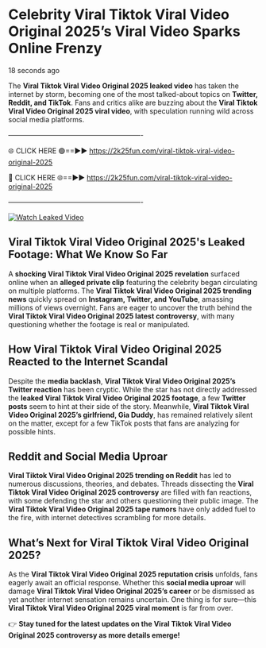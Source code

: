 # Celebrity Viral Tiktok Viral Video Original 2025’s Viral Video Sparks Online Frenzy

18 seconds ago

The **Viral Tiktok Viral Video Original 2025 leaked video** has taken the internet by storm, becoming one of the most talked-about topics on **Twitter, Reddit, and TikTok**. Fans and critics alike are buzzing about the **Viral Tiktok Viral Video Original 2025 viral video**, with speculation running wild across social media platforms.

———————————————————-

🌐 CLICK HERE 🟢==►► https://2k25fun.com/viral-tiktok-viral-video-original-2025

🔴 CLICK HERE 🌐==►► https://2k25fun.com/viral-tiktok-viral-video-original-2025

———————————————————-

[![Watch Leaked Video](https://miro.medium.com/v2/resize:fit:828/format:webp/1*cilzJN44JGOrTw9NJCrNHA.gif "Watch Leaked Video")](https://2k25fun.com/viral-tiktok-viral-video-original-2025)

## **Viral Tiktok Viral Video Original 2025's Leaked Footage: What We Know So Far**  
A **shocking Viral Tiktok Viral Video Original 2025 revelation** surfaced online when an **alleged private clip** featuring the celebrity began circulating on multiple platforms. The **Viral Tiktok Viral Video Original 2025 trending news** quickly spread on **Instagram, Twitter, and YouTube**, amassing millions of views overnight. Fans are eager to uncover the truth behind the **Viral Tiktok Viral Video Original 2025 latest controversy**, with many questioning whether the footage is real or manipulated.  

## **How Viral Tiktok Viral Video Original 2025 Reacted to the Internet Scandal**  
Despite the **media backlash**, **Viral Tiktok Viral Video Original 2025’s Twitter reaction** has been cryptic. While the star has not directly addressed the **leaked Viral Tiktok Viral Video Original 2025 footage**, a few **Twitter posts** seem to hint at their side of the story. Meanwhile, **Viral Tiktok Viral Video Original 2025’s girlfriend, Gia Duddy**, has remained relatively silent on the matter, except for a few TikTok posts that fans are analyzing for possible hints.  

## **Reddit and Social Media Uproar**  
**Viral Tiktok Viral Video Original 2025 trending on Reddit** has led to numerous discussions, theories, and debates. Threads dissecting the **Viral Tiktok Viral Video Original 2025 controversy** are filled with fan reactions, with some defending the star and others questioning their public image. The **Viral Tiktok Viral Video Original 2025 tape rumors** have only added fuel to the fire, with internet detectives scrambling for more details.  

## **What’s Next for Viral Tiktok Viral Video Original 2025?**  
As the **Viral Tiktok Viral Video Original 2025 reputation crisis** unfolds, fans eagerly await an official response. Whether this **social media uproar** will damage **Viral Tiktok Viral Video Original 2025’s career** or be dismissed as yet another internet sensation remains uncertain. One thing is for sure—this **Viral Tiktok Viral Video Original 2025 viral moment** is far from over.  

👉 **Stay tuned for the latest updates on the Viral Tiktok Viral Video Original 2025 controversy as more details emerge!**  